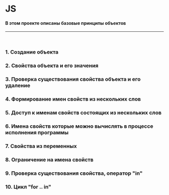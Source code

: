 #            JS
#### В этом проекте описаны базовые принципы объектов
<hr>


<br>

### 1. Создание объекта

### 2. Свойства  объекта и его значения

### 3. Проверка существования свойства объекта и его удаление

### 4. Формирование имен свойств из нескольких слов

### 5. Доступ к именам свойств состоящих из нескольких слов

### 6. Имена свойств которые можно вычислять в процессе исполнения программы 

### 7. Свойства из переменных

### 8. Ограничение на имена свойств

### 9.  Проверка существования свойства, оператор "in"

### 10. Цикл "for .. in"



